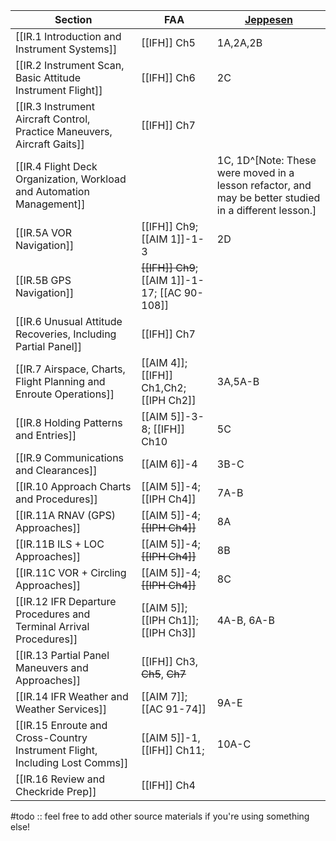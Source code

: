 | Section                                                                     | FAA                                            | [Jeppesen](https://shop.jeppesen.com/All-Products/Training/Training-Type/E-Books/Instrument-Commercial-E-book/p/10277281) |
| --------------------------------------------------------------------------- | ---------------------------------------------- | ------------------------------------------------------------------------------------------------------------------------- |
| [[IR.1 Introduction and Instrument Systems]]                                | [[IFH]] Ch5                                    | 1A,2A,2B                                                                                                                  |
| [[IR.2 Instrument Scan, Basic Attitude Instrument Flight]]                  | [[IFH]] Ch6                                    | 2C                                                                                                                        |
| [[IR.3 Instrument Aircraft Control, Practice Maneuvers, Aircraft Gaits]]    | [[IFH]] Ch7                                    |                                                                                                                           |
| [[IR.4 Flight Deck Organization, Workload and Automation Management]]       |                                                | 1C, 1D^[Note: These were moved in a lesson refactor, and may be better studied in a different lesson.]                    |
| [[IR.5A VOR Navigation]]                                                    | [[IFH]] Ch9; [[AIM 1]]-1-3                     | 2D                                                                                                                        |
| [[IR.5B GPS Navigation]]                                                    | ~~[[IFH]] Ch9~~; [[AIM 1]]-1-17; [[AC 90-108]] |                                                                                                                           |
| [[IR.6 Unusual Attitude Recoveries, Including Partial Panel]]               | [[IFH]] Ch7                                    |                                                                                                                           |
| [[IR.7 Airspace, Charts, Flight Planning and Enroute Operations]]           | [[AIM 4]]; [[IFH]] Ch1,Ch2; [[IPH Ch2]]        | 3A,5A-B                                                                                                                   |
| [[IR.8 Holding Patterns and Entries]]                                       | [[AIM 5]]-3-8; [[IFH]] Ch10                    | 5C                                                                                                                        |
| [[IR.9 Communications and Clearances]]                                      | [[AIM 6]]-4                                    | 3B-C                                                                                                                      |
| [[IR.10 Approach Charts and Procedures]]                                    | [[AIM 5]]-4; [[IPH Ch4]]                       | 7A-B                                                                                                                      |
| [[IR.11A RNAV (GPS) Approaches]]                                            | [[AIM 5]]-4; ~~[[IPH Ch4]]~~                   | 8A                                                                                                                        |
| [[IR.11B ILS + LOC Approaches]]                                             | [[AIM 5]]-4; ~~[[IPH Ch4]]~~                   | 8B                                                                                                                        |
| [[IR.11C VOR + Circling Approaches]]                                        | [[AIM 5]]-4; ~~[[IPH Ch4]]~~                   | 8C                                                                                                                        |
| [[IR.12 IFR Departure Procedures and Terminal Arrival Procedures]]          | [[AIM 5]]; [[IPH Ch1]]; [[IPH Ch3]]            | 4A-B, 6A-B                                                                                                                |
| [[IR.13 Partial Panel Maneuvers and Approaches]]                            | [[IFH]] Ch3, ~~Ch5~~, ~~Ch7~~                  |                                                                                                                           |
| [[IR.14 IFR Weather and Weather Services]]                                  | [[AIM 7]]; [[AC 91-74]]                        | 9A-E                                                                                                                      |
| [[IR.15 Enroute and Cross-Country Instrument Flight, Including Lost Comms]] | [[AIM 5]]-1, [[IFH]] Ch11;                     | 10A-C                                                                                                                     |
| [[IR.16 Review and Checkride Prep]]                                         | [[IFH]] Ch4                                    |                                                                                                                           |

#todo :: feel free to add other source materials if you're using something else!